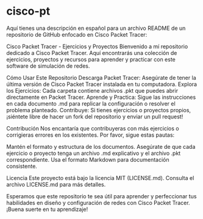 # cisco-pt

Aquí tienes una descripción en español para un archivo README de un repositorio de GitHub enfocado en Cisco Packet Tracer:

Cisco Packet Tracer - Ejercicios y Proyectos
Bienvenido a mí repositorio dedicado a Cisco Packet Tracer. Aquí encontrarás una colección de ejercicios, proyectos y recursos para aprender y practicar con este software de simulación de redes.


Cómo Usar Este Repositorio
Descarga Packet Tracer: Asegúrate de tener la última versión de Cisco Packet Tracer instalada en tu computadora.
Explora los Ejercicios: Cada carpeta contiene archivos .pkt que puedes abrir directamente en Packet Tracer.
Aprende y Practica: Sigue las instrucciones en cada documento .md para replicar la configuración o resolver el problema planteado.
Contribuye: Si tienes ejercicios o proyectos propios, ¡siéntete libre de hacer un fork del repositorio y enviar un pull request!

Contribución
Nos encantaría que contribuyeras con más ejercicios o corrigieras errores en los existentes. Por favor, sigue estas pautas:

Mantén el formato y estructura de los documentos.
Asegúrate de que cada ejercicio o proyecto tenga un archivo .md explicativo y el archivo .pkt correspondiente.
Usa el formato Markdown para documentación consistente.

Licencia
Este proyecto está bajo la licencia MIT (LICENSE.md). Consulta el archivo LICENSE.md para más detalles.

Esperamos que este repositorio te sea útil para aprender y perfeccionar tus habilidades en diseño y configuración de redes con Cisco Packet Tracer. ¡Buena suerte en tu aprendizaje!
